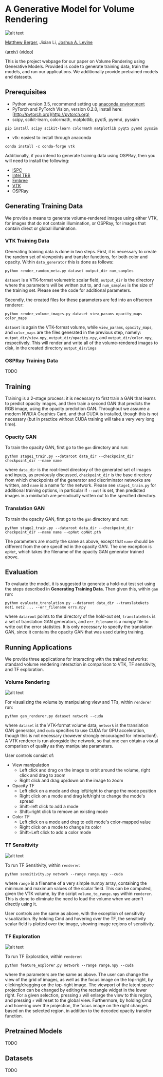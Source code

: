 # A Generative Model for Volume Rendering

![alt text](https://github.com/matthewberger/tfgan/raw/master/images/teaser_img.jpg "Overview")

[Matthew Berger](https://matthewberger.github.io/), Jixian Li, [Joshua A. Levine](https://jalevine.bitbucket.io/)

([arxiv](https://matthewberger.github.io/)) ([video](https://matthewberger.github.io/))

This is the project webpage for our paper on Volume Rendering using Generative Models. Provided is code to generate training data, train the models,
and run our applications. We additionally provide pretrained models and datasets.

## Prerequisites
* Python version 3.5, recommend setting up [anaconda environment](https://anaconda.org)
* PyTorch and PyTorch Vision, version 0.2.0, install here: [http://pytorch.org](http://pytorch.org)
* scipy, scikit-learn, colormath, matplotlib, pyqt5, pyemd, pyssim
```
pip install scipy scikit-learn colormath matplotlib pyqt5 pyemd pyssim
```
* vtk: easiest to install through anaconda
```
conda install -c conda-forge vtk
```

Additionally, if you intend to generate training data using OSPRay, then you will need to install the following:
* [ISPC](http://ispc.github.io/)
* [Intel TBB](https://www.threadingbuildingblocks.org/)
* [Embree](https://embree.github.io/)
* [VTK](https://www.vtk.org/)
* [OSPRay](https://github.com/ospray/ospray)

## Generating Training Data

We provide a means to generate volume-rendered images using either VTK, for images that do not contain
illumination, or OSPRay, for images that contain direct or global illumination.

### VTK Training Data

Generating training data is done in two steps. First, it is necessary to create the random set of viewpoints and transfer functions, for both color and opacity.
Within `data_generator` this is done as follows:

```
python render_random_meta.py dataset output_dir num_samples
```

`dataset` is a VTK-format volumetric scalar field, `output_dir` is the directory where the parameters will be written out to, and `num_samples`
is the size of the training set. Please see the code for additional parameters.

Secondly, the created files for these parameters are fed into an offscreen renderer:

```
python render_volume_images.py dataset view_params opacity_maps color_maps
```

`dataset` is again the VTK-format volume, while `view_params`, `opacity_maps`, and `color_maps` are the files generated in
the previous step, namely: `output_dir/view.npy`, `output_dir/opacity.npy`, and `output_dir/color.npy`, respectively.
This will render and write all of the volume-rendered images to disk, in the created directory `output_dir/imgs`

### OSPRay Training Data

TODO

## Training

Training is a 2-stage process: it is necessary to first train a GAN that learns to predict opacity images, and then train a second GAN
that predicts the RGB image, using the opacity prediction GAN. Throughout we assume a modern NVIDIA Graphics Card, and that CUDA is installed, though this is not necessary (but in practice without CUDA training will take a very very long time).

### Opacity GAN

To train the opacity GAN, first go to the `gan` directory and run:

```
python stage1_train.py --dataroot data_dir --checkpoint_dir checkpoint_dir --name name
```

where `data_dir` is the root-level directory of the generated set of images and inputs, as previously discussed, `checkpoint_dir`
is the base directory from which checkpoints of the generator and discriminator networks are written, and `name` is a name for the network.
Please see `stage1_train.py` for additional training options, in particular if `--outf` is set, then predicted images in a minibatch
are periodically written out to the specified directory.

### Translation GAN

To train the opacity GAN, first go to the `gan` directory and run:

```
python stage2_train.py --dataroot data_dir --checkpoint_dir checkpoint_dir --name name --opNet opNet.pth
```
The parameters are mostly the same as above, except that `name` should be different from the one specified in the opacity GAN.
The one exception is `opNet`, which takes the filename of the opacity GAN generator trained above.

## Evaluation

To evaluate the model, it is suggested to generate a hold-out test set using the steps described in **Generating Training Data**. Then given
this, within `gan` run:

```
python evaluate_translation.py --dataroot data_dir --translateNets net1 net2 ... --err_filename errs.npy 
```

where `dataroot` points to the directory of the hold-out set, `translateNets` is a set of translation GAN generators, and `err_filename`
is a numpy file to write out the error statistics. It is only necessary to specify the translation GAN, since it contains the opacity GAN
that was used during training.

## Running Applications

We provide three applications for interacting with the trained networks: standard volume rendering interaction in comparison to VTK, TF sensitivity,
and TF exploration.

### Volume Rendering

![alt text](https://github.com/matthewberger/tfgan/raw/master/images/renderer_foot.jpg "Renderer")

For visualizing the volume by manipulating view and TFs, within `renderer` run:

```
python gen_renderer.py dataset network --cuda
```

where `dataset` is the VTK-format volume data, `network` is the translation GAN generator, and `cuda` specifies to use CUDA
for GPU acceleration, though this is not necessary (however strongly encouraged for interaction!). A VTK renderer is run alongside the network,
so that one can obtain a visual comparison of quality as they manipulate parameters.

User controls consist of:

* View manipulation
    * Left click and drag on the image to orbit around the volume, right click and drag to zoom
    * Right click and drag up/down on the image to zoom
* Opacity TF
    * Left click on a mode and drag left/right to change the mode position
    * Right click on a mode and drag left/right to change the mode's spread
    * Shift+left click to add a mode
    * Shift+right click to remove an existing mode
* Color TF
    * Left click on a mode and drag to edit mode's color-mapped value
    * Right click on a mode to change its color
    * Shift+Left click to add a color mode

### TF Sensitivity

![alt text](https://github.com/matthewberger/tfgan/raw/master/images/sensitivity_foot.jpg "Sensitivity")

To run TF Sensitivity, within `renderer`:

```
python sensitivity.py network --range range.npy --cuda
```

where `range` is a filename of a very simple numpy array, containing the minimum and maximum values of the scalar field. This can be computed, given
the VTK volume, by the script `volume_to_range.npy` within `renderer`. This is done to eliminate the need to load the volume when we aren't directly
using it.

User controls are the same as above, with the exception of sensitivity visualization. By holding Cmd and hovering over the TF, the sensitivity scalar field
is plotted over the image, showing image regions of sensitivity.

### TF Exploration

![alt text](https://github.com/matthewberger/tfgan/raw/master/images/explore_foot.jpg "Sensitivity")

To run TF Exploration, within `renderer`:

```
python feature_explorer.py network --range range.npy --cuda
```

where the parameters are the same as above. The user can change the view of the grid of images, as well as the focus image on the top-right,
by clicking/dragging on the top-right image. The viewport of the latent space projection can be changed by editing the rectangle widget
in the lower right. For a given selection, pressing `z` will enlarge the view to this region, and pressing `r` will reset to the
global view. Furthermore, by holding Cmd and hovering over the projection, the focus image on the right changes based on the selected region,
in addition to the decoded opacity transfer function.

## Pretrained Models

TODO

## Datasets

TODO
